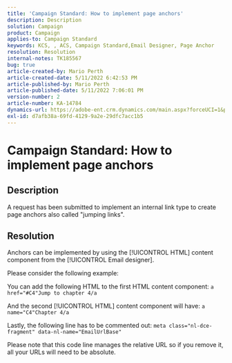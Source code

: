 ```yaml
---
title: 'Campaign Standard: How to implement page anchors'
description: Description
solution: Campaign
product: Campaign
applies-to: Campaign Standard
keywords: KCS, , ACS, Campaign Standard,Email Designer, Page Anchor
resolution: Resolution
internal-notes: TK185567
bug: true
article-created-by: Mario Perth
article-created-date: 5/11/2022 6:42:53 PM
article-published-by: Mario Perth
article-published-date: 5/11/2022 7:06:01 PM
version-number: 2
article-number: KA-14784
dynamics-url: https://adobe-ent.crm.dynamics.com/main.aspx?forceUCI=1&pagetype=entityrecord&etn=knowledgearticle&id=462e4e29-5ad1-ec11-a7b5-00224809c556
exl-id: d7afb38a-69fd-4129-9a2e-29dfc7acc1b5
---
```

# Campaign Standard: How to implement page anchors

## Description


A request has been submitted to implement an internal link type to create page anchors also called "jumping links".


## Resolution


Anchors can be implemented by using the [!UICONTROL HTML] content component from the [!UICONTROL Email designer].

Please consider the following example:

You can add the following HTML to the first HTML content component:
`a href="#C4"Jump to chapter 4/a`

And the second [!UICONTROL HTML] content component will have:
`a name="C4"Chapter 4/a`

Lastly, the following line has to be commented out:
`meta class="nl-dce-fragment" data-nl-name="EmailUrlBase"`

Please note that this code line manages the relative URL so if you remove it, all your URLs will need to be absolute.
